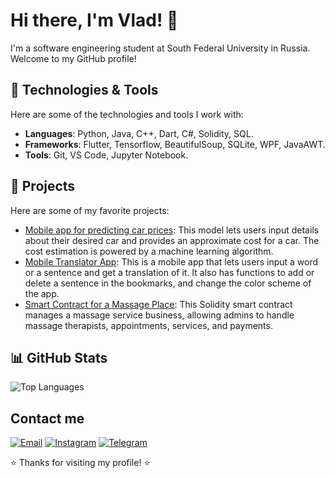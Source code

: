 
# Hi there, I'm Vlad! 👋


I'm a software engineering student at South Federal University in Russia. Welcome to my GitHub profile!

## 🔧 Technologies & Tools

Here are some of the technologies and tools I work with:

- **Languages**: Python, Java, C++, Dart, C#, Solidity, SQL.
- **Frameworks**: Flutter, Tensorflow, BeautifulSoup, SQLite, WPF, JavaAWT.
- **Tools**: Git, VS Code, Jupyter Notebook.

## 🚀 Projects

Here are some of my favorite projects:

- [Mobile app for predicting car prices](https://github.com/6zikster/CarPricesModel): This model lets users input details about their desired car and provides an approximate cost for a car. The cost estimation is powered by a machine learning algorithm.
- [Mobile Translator App](https://github.com/6zikster/translator): This is a mobile app that lets users input a word or a sentence and get a translation of it. It also has functions to add or delete a sentence in the bookmarks, and change the color scheme of the app.
- [Smart Contract for a Massage Place](https://github.com/6zikster/SmartContractMassagePlace): This Solidity smart contract manages a massage service business, allowing admins to handle massage therapists, appointments, services, and payments.



## 📊 GitHub Stats

![Top Languages](https://github-readme-stats.vercel.app/api/top-langs/?username=6zikster&layout=compact&theme=radical)

## Contact me
[![Email](https://img.shields.io/badge/Email-%23E4405F.svg?logo=gmail&logoColor=white)](mailto:solodov2003@gmail.com)
[![Instagram](https://img.shields.io/badge/Instagram-%23E4405F.svg?logo=Instagram&logoColor=white)](https://instagram.com/zikster6)
[![Telegram](https://img.shields.io/badge/Telegram-%237289DA.svg?logo=telegram&logoColor=white)](https://t.me/zikster6) 


⭐️ Thanks for visiting my profile! ⭐️
